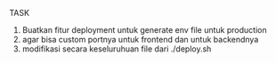 TASK
1. Buatkan fitur deployment untuk generate env file untuk production
2. agar bisa custom portnya untuk frontend dan untuk backendnya
3. modifikasi secara keseluruhuan file dari ./deploy.sh